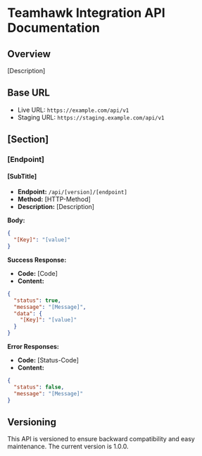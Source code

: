 # Teamhawk Integration API Documentation

## Overview

[Description]

## Base URL

- Live URL: `https://example.com/api/v1`
- Staging URL: `https://staging.example.com/api/v1`

## [Section]

### [Endpoint]

#### [SubTitle]

- **Endpoint:** `/api/[version]/[endpoint]`
- **Method:** [HTTP-Method]
- **Description:** [Description]

**Body:**

```json
{
  "[Key]": "[value]"
}
```

**Success Response:**

- **Code:** [Code]
- **Content:**

```json
{
  "status": true,
  "message": "[Message]",
  "data": {
    "[Key]": "[value]"
  }
}
```

**Error Responses:**

- **Code:** [Status-Code]
- **Content:**

```json
{
  "status": false,
  "message": "[Message]"
}
```

## Versioning

This API is versioned to ensure backward compatibility and easy maintenance. The current version is 1.0.0.
